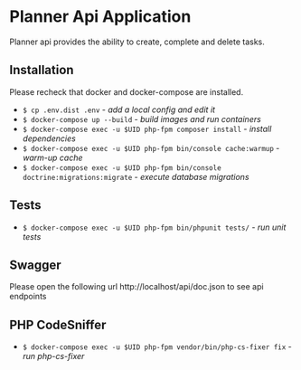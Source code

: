 # Planner Api Application

Planner api provides the ability to create, complete and delete tasks.

## Installation

Please recheck that docker and docker-compose are installed. 

- `$ cp .env.dist .env` - *add a local config and edit it*
- `$ docker-compose up --build` - *build images and run containers*
- `$ docker-compose exec -u $UID php-fpm composer install` - *install dependencies*
- `$ docker-compose exec -u $UID php-fpm bin/console cache:warmup` - *warm-up cache*
- `$ docker-compose exec -u $UID php-fpm bin/console doctrine:migrations:migrate` - *execute database migrations*

## Tests

- `$ docker-compose exec -u $UID php-fpm bin/phpunit tests/` - *run unit tests*

## Swagger

Please open the following url http://localhost/api/doc.json to see api endpoints

## PHP CodeSniffer

- `$ docker-compose exec -u $UID php-fpm vendor/bin/php-cs-fixer fix` - *run php-cs-fixer*
